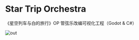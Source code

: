 # Star Trip Orchestra

《星空列车与白的旅行》OP 管弦乐改编可视化工程（Godot & C#）

![out](https://github.com/MoyuScript/StarTripOrchestra/assets/45550579/5d86f224-4531-4660-9348-f842ee6d2b7d)
